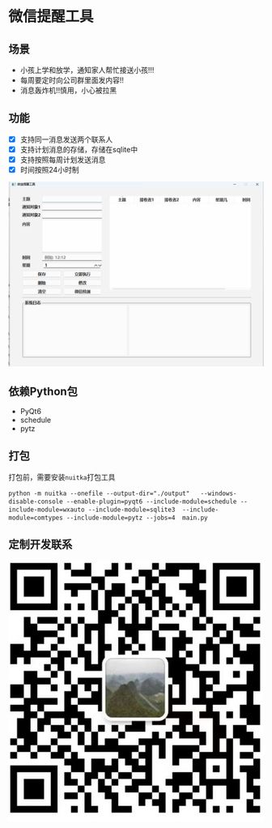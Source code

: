 # 微信提醒工具

## 场景
- 小孩上学和放学，通知家人帮忙接送小孩!!!
- 每周要定时向公司群里面发内容!!
- 消息轰炸机!!慎用，小心被拉黑

## 功能
- [x] 支持同一消息发送两个联系人
- [x] 支持计划消息的存储，存储在sqlite中
- [x] 支持按照每周计划发送消息
- [x] 时间按照24小时制

![截图](./img/image.png)

## 依赖Python包
- PyQt6
- schedule
- pytz

## 打包
打包前，需要安装`nuitka`打包工具
```
python -m nuitka --onefile --output-dir="./output"   --windows-disable-console --enable-plugin=pyqt6 --include-module=schedule --include-module=wxauto --include-module=sqlite3  --include-module=comtypes --include-module=pytz --jobs=4  main.py
```

## 定制开发联系

![联系人](./img/person.jpg)